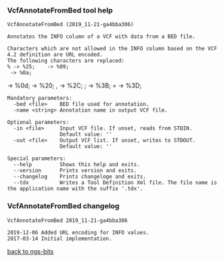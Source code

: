 ### VcfAnnotateFromBed tool help
	VcfAnnotateFromBed (2019_11-21-ga4bba306)
	
	Annotates the INFO column of a VCF with data from a BED file.
	
	Characters which are not allowed in the INFO column based on the VCF 4.2 definition are URL encoded.
	The following characters are replaced:
	% -> %25; 	 -> %09;
	 -> %0a;  -> %0d;   -> %20; , -> %2C; ; -> %3B; = -> %3D;
	
	Mandatory parameters:
	  -bed <file>    BED file used for annotation.
	  -name <string> Annotation name in output VCF file.
	
	Optional parameters:
	  -in <file>     Input VCF file. If unset, reads from STDIN.
	                 Default value: ''
	  -out <file>    Output VCF list. If unset, writes to STDOUT.
	                 Default value: ''
	
	Special parameters:
	  --help         Shows this help and exits.
	  --version      Prints version and exits.
	  --changelog    Prints changeloge and exits.
	  --tdx          Writes a Tool Definition Xml file. The file name is the application name with the suffix '.tdx'.
	
### VcfAnnotateFromBed changelog
	VcfAnnotateFromBed 2019_11-21-ga4bba306
	
	2019-12-06 Added URL encoding for INFO values.
	2017-03-14 Initial implementation.
[back to ngs-bits](https://github.com/imgag/ngs-bits)